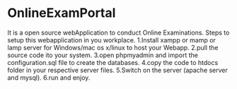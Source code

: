 # OnlineExamPortal
It is a open source webApplication to conduct Online Examinations.
Steps to setup this webapplication in you workplace.
1.Install xampp or mamp or lamp server for Windows/mac os x/linux to host your Webapp.
2.pull the source code ito your system.
3.open phpmyadmin and import the configuration.sql file to create the databases.
4.copy the code to htdocs folder in your respective server files.
5.Switch on the server (apache server and mysql).
6.run and enjoy.
